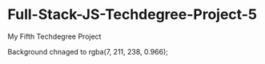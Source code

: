 # Full-Stack-JS-Techdegree-Project-5
 My Fifth Techdegree Project

Background chnaged to rgba(7, 211, 238, 0.966);